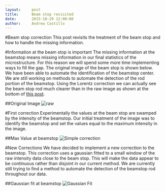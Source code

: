 ```yaml
---
layout:     post
title:      Beam stop revisited
date:       2015-10-29 12:00:00
author:     Andrew Castillo
---
```

<!-- Start Writing Below in Markdown -->

#Beam stop correction
This post revisits the treatment of the beam stop and how to handle the missing information.

#Information at the beam stop is important
The missing information at the beamstop means missing information in our final statistics of the microstructure. For this reason we will spend some more time implementing ways to fill the gap.
The original image of the beam stop is shown below. We have been able to automate the identification of the beamstop center. We are still working on methods to automate the detection of the rod portion
of the beamstop. Using the Lorentz correction we can actually see the beam stop rod much clearer than in the raw image as shown at the bottom of [this post](http://materials-informatics-class-fall2015.github.io/MIC-polymers/2015/10/28/Lorentz_Correction/).
 
##Original Image
![raw](https://41.media.tumblr.com/a58c8052a11017423b5ed6abd361bc5a/tumblr_nx3jobetxX1rlqsr4o1_1280.png)

#First correction
Experimentally the values at the beam stop are swamped by the intensity of the beamstop. Our initial treatment of the image was to identify the beamstop and set the values equal to the maximum intensity in the image. 

##Max Value at beamstop
![Simple correction](https://41.media.tumblr.com/fd61a00131021442d083fa2a2fd9ea6b/tumblr_nx3jox418P1rlqsr4o1_1280.png)

#New Corrections
We have decided to implement a new correction to the beamstop. This correction uses a gaussian fitted to a small window of the raw intensity data close to the beam stop. This will make the data appear to be continuous rather than
disjoint in our current method. We are currently still trying to find a method to automate the detection of the beamstop rod throughout our data.

##Gaussian fit at beamstop
![Gaussian Fit](https://40.media.tumblr.com/b615640477e9d4d355f709e6c6cdbf69/tumblr_nx3jnrI3u81rlqsr4o1_1280.png)

